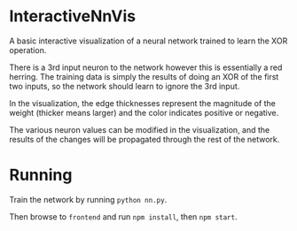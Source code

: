 # InteractiveNnVis

A basic interactive visualization of a neural network trained to learn the XOR operation.

There is a 3rd input neuron to the network however this is essentially a red herring. The training data is simply the results of doing an XOR of the first two inputs, so the network should learn to ignore the 3rd input.

In the visualization, the edge thicknesses represent the magnitude of the weight (thicker means larger) and the color indicates positive or negative.

The various neuron values can be modified in the visualization, and the results of the changes will be propagated through the rest of the network.

# Running

Train the network by running `python nn.py`.

Then browse to `frontend` and run `npm install`, then `npm start`.
